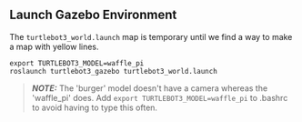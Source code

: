 ## Launch Gazebo Environment

The `turtlebot3_world.launch` map is temporary until we find a way to make a map with yellow lines.

```
export TURTLEBOT3_MODEL=waffle_pi
roslaunch turtlebot3_gazebo turtlebot3_world.launch
```

> **_NOTE:_**  The 'burger' model doesn't have a camera whereas the 'waffle_pi' does. Add `export TURTLEBOT3_MODEL=waffle_pi` to .bashrc to avoid having to type this often.